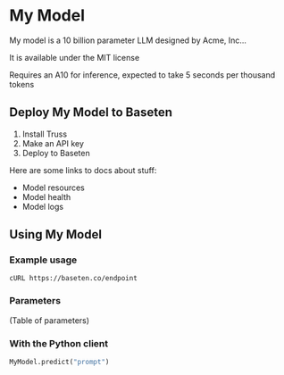 # My Model

My model is a 10 billion parameter LLM designed by Acme, Inc...

It is available under the MIT license

Requires an A10 for inference, expected to take 5 seconds per thousand tokens

<!--DEPLOYMENT-->

## Deploy My Model to Baseten

1. Install Truss
2. Make an API key
3. Deploy to Baseten

Here are some links to docs about stuff:

* Model resources
* Model health
* Model logs

<!--DEPLOYMENT-->

## Using My Model

### Example usage

```
cURL https://baseten.co/endpoint
```

### Parameters

(Table of parameters)

### With the Python client

```python
MyModel.predict("prompt")
```
